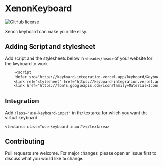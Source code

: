 # XenonKeyboard
![GitHub license](https://img.shields.io/badge/license-MIT-lightgrey)<br>

Xenon keyboard can make your life easy.

## Adding Script and stylesheet
Add script and the stylesheets below in ```<head></head>``` of your website for the keyboard to work

```diff
    -<script 
    !defer src="https://keyboard-integration.vercel.app/keyboard/Keyboard.js"></script>
    <link rel="stylesheet" href="https://keyboard-integration.vercel.app/keyboard/Keyboard.css">
    <link href="https://fonts.googleapis.com/icon?family=Material+Icons" rel="stylesheet">
```

## Integration
Add ```class="use-keyboard-input"``` in the textarea for which you want the virtual keyboard

```
<textarea class="use-keyboard-input"></textarea>
```

## Contributing
Pull requests are welcome. For major changes, please open an issue first to discuss what you would like to change.

